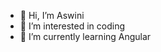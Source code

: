 - 👋 Hi, I’m Aswini
- 👀 I’m interested in coding
- 🌱 I’m currently learning Angular


<!---
Aswini93/Aswini93 is a ✨ special ✨ repository because its `README.md` (this file) appears on your GitHub profile.
You can click the Preview link to take a look at your changes.
--->
